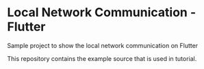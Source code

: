 # Local Network Communication - Flutter

Sample project to show the local network communication on Flutter

This repository contains the example source that is used in tutorial.
